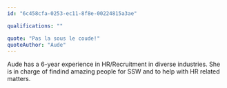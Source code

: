 ```yaml
---
id: "6c458cfa-0253-ec11-8f8e-00224815a3ae"

qualifications: ""

quote: "Pas la sous le coude!"
quoteAuthor: "Aude"
---
```


Aude has a 6-year experience in HR/Recruitment in diverse industries. She is in charge of findind amazing people for SSW and to help with HR related matters. 

